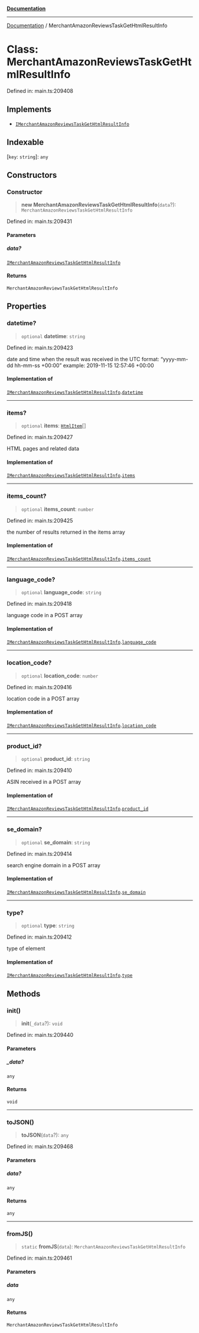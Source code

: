 [**Documentation**](../README.md)

***

[Documentation](../README.md) / MerchantAmazonReviewsTaskGetHtmlResultInfo

# Class: MerchantAmazonReviewsTaskGetHtmlResultInfo

Defined in: main.ts:209408

## Implements

- [`IMerchantAmazonReviewsTaskGetHtmlResultInfo`](../interfaces/IMerchantAmazonReviewsTaskGetHtmlResultInfo.md)

## Indexable

\[`key`: `string`\]: `any`

## Constructors

### Constructor

> **new MerchantAmazonReviewsTaskGetHtmlResultInfo**(`data`?): `MerchantAmazonReviewsTaskGetHtmlResultInfo`

Defined in: main.ts:209431

#### Parameters

##### data?

[`IMerchantAmazonReviewsTaskGetHtmlResultInfo`](../interfaces/IMerchantAmazonReviewsTaskGetHtmlResultInfo.md)

#### Returns

`MerchantAmazonReviewsTaskGetHtmlResultInfo`

## Properties

### datetime?

> `optional` **datetime**: `string`

Defined in: main.ts:209423

date and time when the result was received
in the UTC format: “yyyy-mm-dd hh-mm-ss +00:00”
example:
2019-11-15 12:57:46 +00:00

#### Implementation of

[`IMerchantAmazonReviewsTaskGetHtmlResultInfo`](../interfaces/IMerchantAmazonReviewsTaskGetHtmlResultInfo.md).[`datetime`](../interfaces/IMerchantAmazonReviewsTaskGetHtmlResultInfo.md#datetime)

***

### items?

> `optional` **items**: [`HtmlItem`](HtmlItem.md)[]

Defined in: main.ts:209427

HTML pages and related data

#### Implementation of

[`IMerchantAmazonReviewsTaskGetHtmlResultInfo`](../interfaces/IMerchantAmazonReviewsTaskGetHtmlResultInfo.md).[`items`](../interfaces/IMerchantAmazonReviewsTaskGetHtmlResultInfo.md#items)

***

### items\_count?

> `optional` **items\_count**: `number`

Defined in: main.ts:209425

the number of results returned in the items array

#### Implementation of

[`IMerchantAmazonReviewsTaskGetHtmlResultInfo`](../interfaces/IMerchantAmazonReviewsTaskGetHtmlResultInfo.md).[`items_count`](../interfaces/IMerchantAmazonReviewsTaskGetHtmlResultInfo.md#items_count)

***

### language\_code?

> `optional` **language\_code**: `string`

Defined in: main.ts:209418

language code in a POST array

#### Implementation of

[`IMerchantAmazonReviewsTaskGetHtmlResultInfo`](../interfaces/IMerchantAmazonReviewsTaskGetHtmlResultInfo.md).[`language_code`](../interfaces/IMerchantAmazonReviewsTaskGetHtmlResultInfo.md#language_code)

***

### location\_code?

> `optional` **location\_code**: `number`

Defined in: main.ts:209416

location code in a POST array

#### Implementation of

[`IMerchantAmazonReviewsTaskGetHtmlResultInfo`](../interfaces/IMerchantAmazonReviewsTaskGetHtmlResultInfo.md).[`location_code`](../interfaces/IMerchantAmazonReviewsTaskGetHtmlResultInfo.md#location_code)

***

### product\_id?

> `optional` **product\_id**: `string`

Defined in: main.ts:209410

ASIN received in a POST array

#### Implementation of

[`IMerchantAmazonReviewsTaskGetHtmlResultInfo`](../interfaces/IMerchantAmazonReviewsTaskGetHtmlResultInfo.md).[`product_id`](../interfaces/IMerchantAmazonReviewsTaskGetHtmlResultInfo.md#product_id)

***

### se\_domain?

> `optional` **se\_domain**: `string`

Defined in: main.ts:209414

search engine domain in a POST array

#### Implementation of

[`IMerchantAmazonReviewsTaskGetHtmlResultInfo`](../interfaces/IMerchantAmazonReviewsTaskGetHtmlResultInfo.md).[`se_domain`](../interfaces/IMerchantAmazonReviewsTaskGetHtmlResultInfo.md#se_domain)

***

### type?

> `optional` **type**: `string`

Defined in: main.ts:209412

type of element

#### Implementation of

[`IMerchantAmazonReviewsTaskGetHtmlResultInfo`](../interfaces/IMerchantAmazonReviewsTaskGetHtmlResultInfo.md).[`type`](../interfaces/IMerchantAmazonReviewsTaskGetHtmlResultInfo.md#type)

## Methods

### init()

> **init**(`_data`?): `void`

Defined in: main.ts:209440

#### Parameters

##### \_data?

`any`

#### Returns

`void`

***

### toJSON()

> **toJSON**(`data`?): `any`

Defined in: main.ts:209468

#### Parameters

##### data?

`any`

#### Returns

`any`

***

### fromJS()

> `static` **fromJS**(`data`): `MerchantAmazonReviewsTaskGetHtmlResultInfo`

Defined in: main.ts:209461

#### Parameters

##### data

`any`

#### Returns

`MerchantAmazonReviewsTaskGetHtmlResultInfo`

